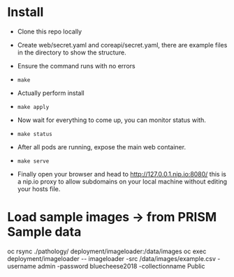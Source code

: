 # Install
* Clone this repo locally

* Create web/secret.yaml and coreapi/secret.yaml, there are example files in the directory to show the structure.

* Ensure the command runs with no errors

* `make`

* Actually perform install

* `make apply`

* Now wait for everything to come up, you can monitor status with.

* `make status`

* After all pods are running, expose the main web container.

* `make serve`

* Finally open your browser and head to http://127.0.0.1.nip.io:8080/ this is a nip.io proxy to allow subdomains on your local machine without editing your hosts file.

# Load sample images -> from PRISM Sample data
oc rsync ./pathology/ deployment/imageloader:/data/images
oc exec deployment/imageloader -- imageloader -src /data/images/example.csv -username admin -password bluecheese2018 -collectionname Public
